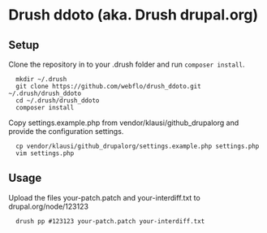 # Drush ddoto (aka. Drush drupal.org)

## Setup

Clone the repository in to your .drush folder and run `composer install`.

```
  mkdir ~/.drush
  git clone https://github.com/webflo/drush_ddoto.git ~/.drush/drush_ddoto
  cd ~/.drush/drush_ddoto
  composer install
```

Copy settings.example.php from vendor/klausi/github_drupalorg and provide the configuration settings.

```
  cp vendor/klausi/github_drupalorg/settings.example.php settings.php
  vim settings.php
```

## Usage

Upload the files your-patch.patch and your-interdiff.txt to drupal.org/node/123123

```
  drush pp #123123 your-patch.patch your-interdiff.txt
```
